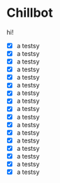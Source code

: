 # Chillbot
hi!
- [X] a testsy
- [X] a testsy
- [X] a testsy
- [X] a testsy
- [X] a testsy
- [X] a testsy
- [X] a testsy
- [X] a testsy
- [X] a testsy
- [X] a testsy
- [X] a testsy
- [X] a testsy
- [X] a testsy
- [X] a testsy
- [X] a testsy
- [X] a testsy
- [X] a testsy
